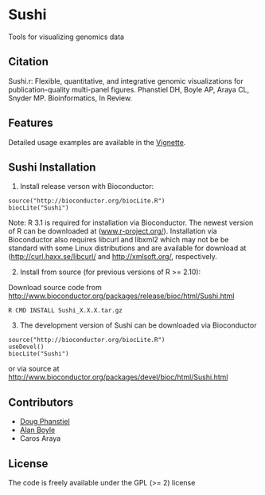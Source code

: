 # Sushi

Tools for visualizing genomics data


## Citation

Sushi.r: Flexible, quantitative, and integrative genomic visualizations for publication-quality multi-panel figures.
Phanstiel DH, Boyle AP, Araya CL, Snyder MP. Bioinformatics, In Review. 


## Features

Detailed usage examples are available in the [Vignette](https://github.com/dphansti/Sushi/blob/master/vignettes/Sushi.pdf?raw=true).

## Sushi Installation


1. Install release verson with Bioconductor:

```
source("http://bioconductor.org/biocLite.R")
biocLite("Sushi")
```

Note: R 3.1 is required for installation via Bioconductor. The newest version of R can be downloaded at (www.r-project.org/).  Installation via Bioconductor also requires libcurl and libxml2 which may not be be standard with some Linux distributions and are available for download at (http://curl.haxx.se/libcurl/ and http://xmlsoft.org/, respectively.


2. Install from source (for previous versions of R >= 2.10):

Download source code from http://www.bioconductor.org/packages/release/bioc/html/Sushi.html

```
R CMD INSTALL Sushi_X.X.X.tar.gz
```

3. The development version of Sushi can be downloaded via Bioconductor

```
source("http://bioconductor.org/biocLite.R")
useDevel()
biocLite("Sushi")
```

or via source at http://www.bioconductor.org/packages/devel/bioc/html/Sushi.html


## Contributors

* [Doug Phanstiel](https://github.com/dphansti)
* [Alan Boyle](https://github.com/aboyle)
* Caros Araya

## License
The code is freely available under the GPL (>= 2) license
